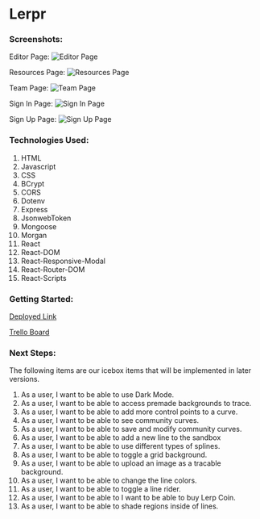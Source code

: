 # Lerpr

### Screenshots: 
Editor Page:
![Editor Page](./src/assets/Editor_Page.png)

Resources Page:
![Resources Page](./src/assets/Resources_Page.png)

Team Page:
![Team Page](./src/assets/Team_Page.png)

Sign In Page:
![Sign In Page](./src/assets/SignIn_Page.png)

Sign Up Page:
![Sign Up Page](./src/assets/SignUp_Page.png)

### Technologies Used: 
1. HTML
2. Javascript
3. CSS
4. BCrypt
5. CORS
6. Dotenv
7. Express
8. JsonwebToken
9. Mongoose
10. Morgan
11. React
12. React-DOM
13. React-Responsive-Modal
14. React-Router-DOM
15. React-Scripts

### Getting Started:
[Deployed Link](https://scottank.github.io/lerpr/)

[Trello Board](https://trello.com/b/MdiMxixR/lerpr)

### Next Steps:
The following items are our icebox items that will be implemented in later versions.
1. As a user, I want to be able to use Dark Mode.
2. As a user, I want to be able to access premade backgrounds to trace.
3. As a user, I want to be able to add more control points to a curve.
4. As a user, I want to be able to see community curves.
5. As a user, I want to be able to save and modify community curves.
6. As a user, I want to be able to add a new line to the sandbox
7. As a user, I want to be able to use different types of splines.
8. As a user, I want to be able to toggle a grid background.
9. As a user, I want to be able to upload an image as a tracable background.
10. As a user, I want to be able to change the line colors.
11. As a user, I want to be able to toggle a line rider.
12. As a user, I want to be able to I want to be able to buy Lerp Coin.
13. As a user, I want to be able to shade regions inside of lines.

